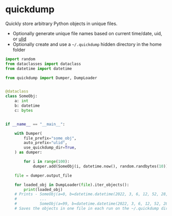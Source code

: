 # quickdump


Quickly store arbitrary Python objects in unique files.

* Optionally generate unique file names based on current time/date, uid, 
or [ulid](https://github.com/mdomke/python-ulid)
* Optionally create and use a `~/.quickdump` hidden directory in the home folder

```python
import random
from dataclasses import dataclass
from datetime import datetime

from quickdump import Dumper, DumpLoader


@dataclass
class SomeObj:
    a: int
    b: datetime
    c: bytes


if __name__ == "__main__":

    with Dumper(
        file_prefix="some_obj",
        auto_prefix="ulid",
        use_quickdump_dir=True,
    ) as dumper:

        for i in range(100):
            dumper.add(SomeObj(i, datetime.now(), random.randbytes(10)))

    file = dumper.output_file

    for loaded_obj in DumpLoader(file).iter_objects():
        print(loaded_obj)
    # Prints - SomeObj(a=0, b=datetime.datetime(2022, 3, 6, 12, 52, 28, 99256), c=b';?w\xeb\xaa}\xe8\xb9tJ')
    #          ...
    #          SomeObj(a=99, b=datetime.datetime(2022, 3, 6, 12, 52, 28, 175175), c=b'%\x93\xdc\x93\x9e\x08@\xed\xe1\n')
    # Saves the objects in one file in each run on the ~/.quickdump dir.

```